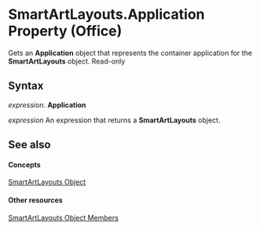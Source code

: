 
# SmartArtLayouts.Application Property (Office)

Gets an  **Application** object that represents the container application for the **SmartArtLayouts** object. Read-only


## Syntax

 _expression_. **Application**

 _expression_ An expression that returns a **SmartArtLayouts** object.


## See also


#### Concepts


[SmartArtLayouts Object](25e33439-fb5e-01d7-1b85-01884a42ba68.md)
#### Other resources


[SmartArtLayouts Object Members](29154639-17b7-7999-a9e1-b16cf9b2ada6.md)